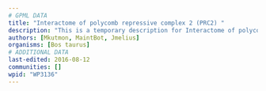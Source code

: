 ```yaml
---
# GPML DATA
title: "Interactome of polycomb repressive complex 2 (PRC2) "
description: "This is a temporary description for Interactome of polycomb repressive complex 2 (PRC2) "
authors: [Mkutmon, MaintBot, Jmelius]
organisms: [Bos taurus]
# ADDITIONAL DATA
last-edited: 2016-08-12
communities: []
wpid: "WP3136"
---
```

